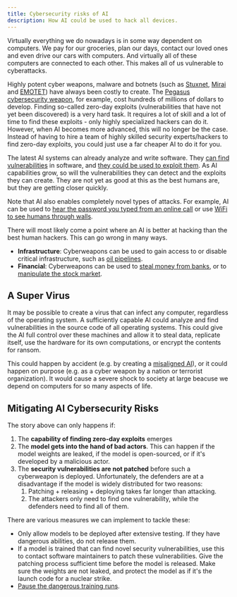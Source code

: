 ```yaml
---
title: Cybersecurity risks of AI
description: How AI could be used to hack all devices.
---
```


Virtually everything we do nowadays is in some way dependent on computers.
We pay for our groceries, plan our days, contact our loved ones and even drive our cars with computers.
And virtually all of these computers are connected to each other.
This makes all of us vulnerable to cyberattacks.

Highly potent cyber weapons, malware and botnets (such as [Stuxnet](https://www.youtube.com/watch?v=nd1x0csO3hU), [Mirai](<https://en.wikipedia.org/wiki/Mirai_(malware)>) and [EMOTET](https://en.wikipedia.org/wiki/Emotet)) have always been costly to create.
The [Pegasus cybersecurity weapon](<https://en.wikipedia.org/wiki/Pegasus_(spyware)>), for example, cost hundreds of millions of dollars to develop.
Finding so-called zero-day exploits (vulnerabilities that have not yet been discovered) is a very hard task.
It requires a lot of skill and a lot of time to find these exploits - only highly specialized hackers can do it.
However, when AI becomes more advanced, this will no longer be the case.
Instead of having to hire a team of highly skilled security experts/hackers to find zero-day exploits, you could just use a far cheaper AI to do it for you.

The latest AI systems can already analyze and write software.
They [can find vulnerabilities](https://betterprogramming.pub/i-used-gpt-3-to-find-213-security-vulnerabilities-in-a-single-codebase-cc3870ba9411) in software, and [they could be used to exploit them](https://blog.checkpoint.com/2023/03/15/check-point-research-conducts-initial-security-analysis-of-chatgpt4-highlighting-potential-scenarios-for-accelerated-cybercrime/).
As AI capabilities grow, so will the vulnerabilities they can detect and the exploits they can create.
They are not yet as good at this as the best humans are, but they are getting closer quickly.

Note that AI also enables completely novel types of attacks.
For example, AI can be used to [hear the password you typed from an online call](https://beebom.com/ai-crack-password-listening-keyboard-sounds/)
or use [WiFi to see humans through walls](https://www.marktechpost.com/2023/02/15/cmu-researchers-create-an-ai-model-that-can-detect-the-pose-of-multiple-humans-in-a-room-using-only-the-signals-from-wifi/).

There will most likely come a point where an AI is better at hacking than the best human hackers.
This can go wrong in many ways.

- **Infrastructure**: Cyberweapons can be used to gain access to or disable critical infrastructure, such as [oil pipelines](https://en.wikipedia.org/wiki/Colonial_Pipeline_ransomware_attack).
- **Financial**: Cyberweapons can be used to [steal money from banks](https://en.wikipedia.org/wiki/2015%E2%80%932016_SWIFT_banking_hack), or to [manipulate the stock market](https://en.wikipedia.org/wiki/2010_flash_crash).

## A Super Virus

It may be possible to create a virus that can infect any computer, regardless of the operating system.
A sufficiently capable AI could analyze and find vulnerabilities in the source code of all operating systems. This could give the AI full control over these machines and allow it to steal data, replicate itself, use the hardware for its own computations, or encrypt the contents for ransom.

This could happen by accident (e.g. by creating a [misaligned AI](/xrisk)), or it could happen on purpose (e.g. as a cyber weapon by a nation or terrorist organization). It would cause a severe shock to society at large beacuse we depend on computers for so many aspects of life.

## Mitigating AI Cybersecurity Risks

The story above can only happens if:

1. The **capability of finding zero-day exploits** emerges
2. The **model gets into the hand of bad actors**. This can happen if the model weights are leaked, if the model is open-sourced, or if it's developed by a malicious actor.
3. The **security vulnerabilities are not patched** before such a cyberweapon is deployed. Unfortunately, the defenders are at a disadvantage if the model is widely distributed for two reasons:
   1. Patching + releasing + deploying takes far longer than attacking.
   2. The attackers only need to find one vulnerability, while the defenders need to find all of them.

There are various measures we can implement to tackle these:

- Only allow models to be deployed after extensive testing. If they have dangerous abilities, do not release them.
- If a model is trained that can find novel security vulnerabilities, use this to contact software maintainers to patch these vulnerabilities. Give the patching process sufficient time before the model is released. Make sure the weights are not leaked, and protect the model as if it's the launch code for a nuclear strike.
- [Pause the dangerous training runs](/proposal).
